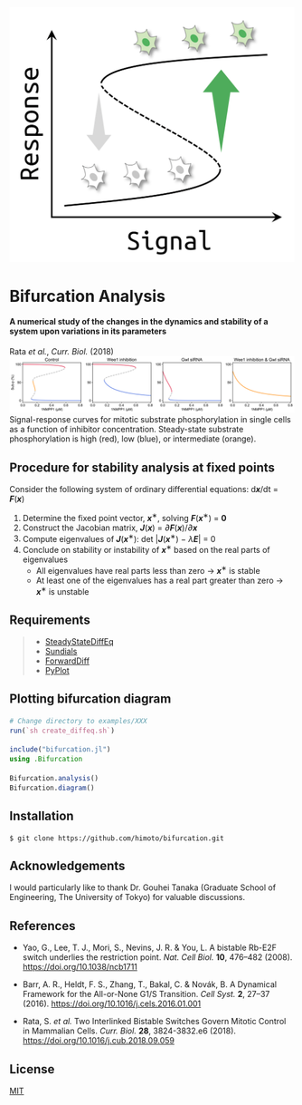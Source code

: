 ![](misc/bifurcation.png)

# Bifurcation Analysis
#### A numerical study of the changes in the dynamics and stability of a system upon variations in its parameters
Rata *et al.*, *Curr. Biol.* (2018)
![Subp_1NMPP1](examples/Rata2018/Subp_1NMPP1.png)
Signal-response curves for mitotic substrate phosphorylation in single cells as a function of inhibitor concentration. Steady-state substrate phosphorylation is high (red), low (blue), or intermediate (orange).

## Procedure for stability analysis at fixed points
Consider the following system of ordinary differential equations: d***x***/dt = ***F***(***x***)
1. Determine the fixed point vector, ***x***<sup>∗</sup>, solving ***F***(***x***<sup>∗</sup>) = **0**
1. Construct the Jacobian matrix, __*J*__(***x***) = *∂*__*F*__(***x***)/*∂*__*x*__
1. Compute eigenvalues of __*J*__(***x***<sup>∗</sup>): det |__*J*__(***x***<sup>∗</sup>) − *λ*__*E*__| = 0
1. Conclude on stability or instability of ***x***<sup>∗</sup> based on the real parts of eigenvalues
    - All eigenvalues have real parts less than zero → ***x***<sup>∗</sup> is stable
    - At least one of the eigenvalues has a real part greater than zero
→ ***x***<sup>∗</sup> is unstable

## Requirements
> - [SteadyStateDiffEq](https://github.com/JuliaDiffEq/SteadyStateDiffEq.jl)
> - [Sundials](https://github.com/JuliaDiffEq/Sundials.jl)
> - [ForwardDiff](https://github.com/JuliaDiff/ForwardDiff.jl)
> - [PyPlot](https://github.com/JuliaPy/PyPlot.jl)

## Plotting bifurcation diagram
```julia
# Change directory to examples/XXX
run(`sh create_diffeq.sh`)

include("bifurcation.jl")
using .Bifurcation

Bifurcation.analysis()
Bifurcation.diagram()
```

## Installation
    $ git clone https://github.com/himoto/bifurcation.git

## Acknowledgements
I would particularly like to thank Dr. Gouhei Tanaka (Graduate School of Engineering, The University of Tokyo) for valuable discussions.

## References
- Yao, G., Lee, T. J., Mori, S., Nevins, J. R. & You, L. A bistable Rb-E2F switch underlies the restriction point. *Nat. Cell Biol.* **10**, 476–482 (2008). https://doi.org/10.1038/ncb1711

- Barr, A. R., Heldt, F. S., Zhang, T., Bakal, C. & Novák, B. A Dynamical Framework for the All-or-None G1/S Transition. *Cell Syst.* **2**, 27–37 (2016). https://doi.org/10.1016/j.cels.2016.01.001

- Rata, S. *et al.* Two Interlinked Bistable Switches Govern Mitotic Control in Mammalian Cells. *Curr. Biol.* **28**, 3824-3832.e6 (2018). https://doi.org/10.1016/j.cub.2018.09.059

## License
[MIT](/LICENSE)